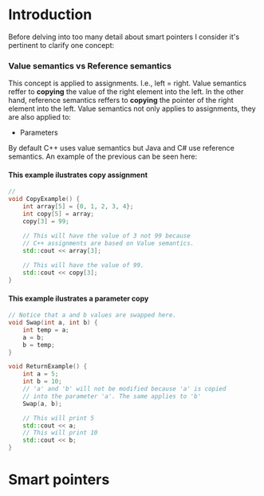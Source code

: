 <h1> Introduction </h1>

Before delving into too many detail about smart pointers I consider it's pertinent to clarify one concept:

<h3> Value semantics vs Reference semantics </h3>

This concept is applied to assignments. I.e., left = right.
Value semantics reffer to **copying** the value of the right element into the left. In the other hand, reference semantics reffers to **copying** the pointer of the right element into the left. Value semantics not only applies to assignments, they are also applied to:
<ul>
	<li> Parameters </li>
</ul>		
By default C++ uses value semantics but Java and C# use reference semantics.
An example of the previous can be seen here:

<h4>This example ilustrates copy assignment</h4>

```C++
// 
void CopyExample() {
	int array[5] = {0, 1, 2, 3, 4};
	int copy[5] = array;
	copy[3] = 99;

	// This will have the value of 3 not 99 because
	// C++ assignments are based on Value semantics.
	std::cout << array[3]; 
	
	// This will have the value of 99.
	std::cout << copy[3]; 
}
```
<h4>This example ilustrates a parameter copy</h4>


```C++
// Notice that a and b values are swapped here.
void Swap(int a, int b) {
	int temp = a;
	a = b;
	b = temp;
}

void ReturnExample() {
	int a = 5;
	int b = 10;
	// 'a' and 'b' will not be modified because 'a' is copied
	// into the parameter 'a'. The same applies to 'b'
	Swap(a, b);

	// This will print 5
	std::cout << a;
	// This will print 10
	std::cout << b;
}
```

<h1> Smart pointers </h1>



